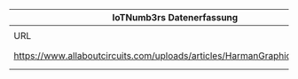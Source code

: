 |IoTNumb3rs Datenerfassung|||||||||||
| ---- | ---- | ---- | ---- | ---- | ---- | ---- | ---- | ---- | ---- | ---- |
||||||||||||
|URL|home_url|filename|device_class|device_count|market_class|market_volume|prognosis_year|publication_year|authorship_class|Dropbox folder|
|https://www.allaboutcircuits.com/uploads/articles/HarmanGraphic_FINAL.jpg|https://sosteneslekule.blogspot.com/2017/02/fastr-think-tank-focuses-on-future-of.html|file3_HarmanGraphic_FINAL.jpg||||||||JinlinHolic/20181117-2100|
